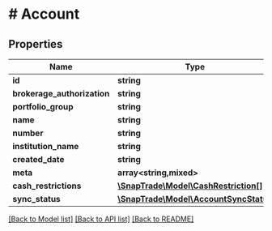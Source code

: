 # # Account

## Properties

Name | Type | Description | Notes
------------ | ------------- | ------------- | -------------
**id** | **string** |  | [optional]
**brokerage_authorization** | **string** |  | [optional]
**portfolio_group** | **string** |  | [optional]
**name** | **string** |  | [optional]
**number** | **string** |  | [optional]
**institution_name** | **string** |  | [optional]
**created_date** | **string** |  | [optional]
**meta** | **array<string,mixed>** |  | [optional]
**cash_restrictions** | [**\SnapTrade\Model\CashRestriction[]**](CashRestriction.md) |  | [optional]
**sync_status** | [**\SnapTrade\Model\AccountSyncStatus**](AccountSyncStatus.md) |  | [optional]

[[Back to Model list]](../../README.md#models) [[Back to API list]](../../README.md#endpoints) [[Back to README]](../../README.md)
